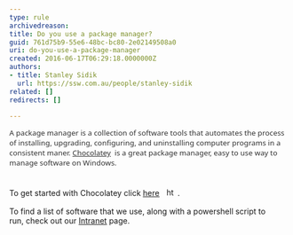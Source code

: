 ```yaml
---
type: rule
archivedreason: 
title: Do you use a package manager?
guid: 761d75b9-55e6-48bc-bc80-2e02149508a0
uri: do-you-use-a-package-manager
created: 2016-06-17T06:29:18.0000000Z
authors:
- title: Stanley Sidik
  url: https://ssw.com.au/people/stanley-sidik
related: []
redirects: []

---
```



<span lang="EN-US" style="color&#58;#333333;font-family&#58;&quot;segoe ui&quot;,sans-serif;font-size&#58;10pt;">A
package manager is a collection of software tools that automates the process of
installing, upgrading, configuring, and uninstalling computer programs&#160;in
a consistent maner. <a href="https&#58;//chocolatey.org/"><span style="color&#58;#333333;text-decoration&#58;none;"><span style="text-decoration&#58;underline;">Chocolatey</span></span></a> <img title="You are now leaving SSW" src="/Style%20Library/SSW/CoreImages/external.gif" alt="" /> </span><span lang="EN-US" style="color&#58;#333333;font-family&#58;&quot;segoe ui&quot;,sans-serif;font-size&#58;10pt;">is a great package manager, easy to use way to manage software on
Windows.</span>
<br><excerpt class='endintro'></excerpt><br>
<p>​To get started with Chocolatey click <a href="https&#58;//chocolatey.org/install"><span lang="EN-US" style="text-decoration&#58;underline;">here</span></a> <img title="You are now leaving SSW" src="/Style%20Library/SSW/CoreImages/external.gif" alt="" /> <img alt="https&#58;//rules.ssw.com.au/Style%20Library/SSW/CoreImages/external.gif" src="file&#58;///C&#58;/Users/STANLE~1/AppData/Local/Temp/msohtmlclip1/01/clip_image001.gif" style="margin&#58;5px;width&#58;15px;" />.</p><p>To find a list of software that we use, along with a powershell&#160;script to run,&#160;check out our <a href="https&#58;//intranet.ssw.com.au/SysAdmin/Lists/WinImageInstalledSoftware/AllItems.aspx"><span lang="EN-US" style="text-decoration&#58;underline;">Intranet</span></a> page.</p>


